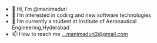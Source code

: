 - 👋 Hi, I’m @manimaduri
- 👀 I’m interested in coding and new software technologies
- 🌱 I’m currently a student at Institute of Aeronautical Engineering,Hyderabad
- 📫 How to reach me ...manimaduri2@gmail.com

<!---
manimaduri/manimaduri is a ✨ special ✨ repository because its `README.md` (this file) appears on your GitHub profile.
You can click the Preview link to take a look at your changes.
--->
